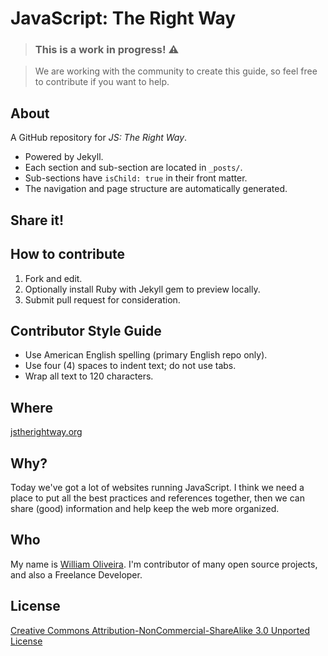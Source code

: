 # JavaScript: The Right Way

> ### This is a work in progress! :warning:

> We are working with the community to create this guide, so feel free to contribute if you want to help.

## About

A GitHub repository for _JS: The Right Way_.

* Powered by Jekyll.
* Each section and sub-section are located in `_posts/`.
* Sub-sections have `isChild: true` in their front matter.
* The navigation and page structure are automatically generated.

## Share it!

## How to contribute 

1. Fork and edit.
2. Optionally install Ruby with Jekyll gem to preview locally.
3. Submit pull request for consideration.

## Contributor Style Guide

* Use American English spelling (primary English repo only).
* Use four (4) spaces to indent text; do not use tabs.
* Wrap all text to 120 characters.

## Where

[jstherightway.org](http://jstherightway.org  "Visit JS The Right Way")

## Why?

Today we've got a lot of websites running JavaScript. I think we need a place to put all the best practices and references together, then we can share (good) information and help keep the web more organized.

## Who

My name is [William Oliveira](http://github.com/gnuwilliam). I'm contributor of many open source projects, and also a Freelance Developer.

## License

[Creative Commons Attribution-NonCommercial-ShareAlike 3.0 Unported License](http://creativecommons.org/licenses/by-nc-sa/3.0/)
